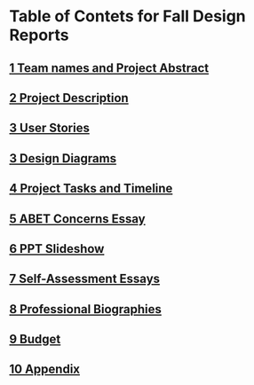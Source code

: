 # Table of Contets for Fall Design Reports
## [1 Team names and Project Abstract](https://github.com/hackerkj/Earthenware-Audio/blob/main/FinalDesignReport\1_Names_and_Abstract.md)

## [2 Project Description](https://github.com/hackerkj/Earthenware-Audio/blob/main/FinalDesignReport/2_Project_Description.md)

## [3 User Stories](https://github.com/hackerkj/Earthenware-Audio/blob/main/FinalDesignReport/3_User_Stories.md)

## [3 Design Diagrams](https://github.com/hackerkj/Earthenware-Audio/blob/main/FinalDesignReport/3_Design_Diagrams)

## [4 Project Tasks and Timeline](https://github.com/hackerkj/Earthenware-Audio/blob/main/FinalDesignReport\4_Tasklist.md)

## [5 ABET Concerns Essay](https://github.com/hackerkj/Earthenware-Audio/blob/main/FinalDesignReport\5_Constraints.md)

## [6 PPT Slideshow](https://github.com/hackerkj/Earthenware-Audio/blob/main/FinalDesignReport/6_EarthenwareAudioPresentation.pptx)

## [7 Self-Assessment Essays](https://github.com/hackerkj/Earthenware-Audio/blob/main/FinalDesignReport\7_Self_Assessment_Essays)

## [8 Professional Biographies](https://github.com/hackerkj/Earthenware-Audio/blob/main/FinalDesignReport\8_Professional_Biographies)

## [9 Budget](https://github.com/hackerkj/Earthenware-Audio/blob/main/FinalDesignReport\9_Budget.md)

## [10 Appendix](https://github.com/hackerkj/Earthenware-Audio/blob/main/FinalDesignReport\10_Appendix.md)